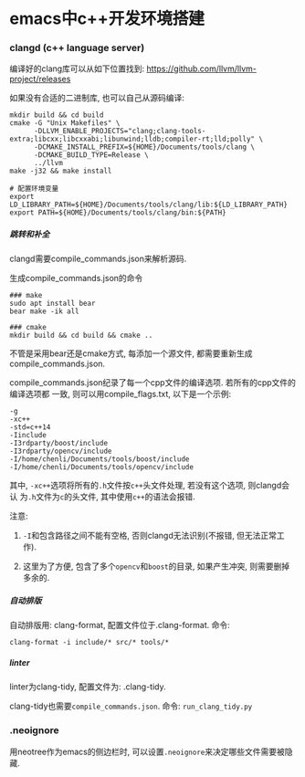 # emacs中c++开发环境搭建


### clangd (c++ language server)

编译好的clang库可以从如下位置找到: https://github.com/llvm/llvm-project/releases

如果没有合适的二进制库, 也可以自己从源码编译:

``` shell
mkdir build && cd build
cmake -G "Unix Makefiles" \
      -DLLVM_ENABLE_PROJECTS="clang;clang-tools-extra;libcxx;libcxxabi;libunwind;lldb;compiler-rt;lld;polly" \
      -DCMAKE_INSTALL_PREFIX=${HOME}/Documents/tools/clang \
      -DCMAKE_BUILD_TYPE=Release \
      ../llvm
make -j32 && make install

# 配置环境变量
export LD_LIBRARY_PATH=${HOME}/Documents/tools/clang/lib:${LD_LIBRARY_PATH}
export PATH=${HOME}/Documents/tools/clang/bin:${PATH}
```

##### 跳转和补全

clangd需要compile_commands.json来解析源码.

生成compile_commands.json的命令

``` shell
### make
sudo apt install bear
bear make -ik all

### cmake
mkdir build && cd build && cmake ..
```

不管是采用bear还是cmake方式, 每添加一个源文件, 都需要重新生成
compile_commands.json.

compile_commands.json纪录了每一个cpp文件的编译选项. 若所有的cpp文件的编译选项都
一致, 则可以用compile_flags.txt, 以下是一个示例:

``` text
-g
-xc++
-std=c++14
-Iinclude
-I3rdparty/boost/include
-I3rdparty/opencv/include
-I/home/chenli/Documents/tools/boost/include
-I/home/chenli/Documents/tools/opencv/include
 ```

其中, `-xc++`选项将所有的`.h`文件按`c++`头文件处理, 若没有这个选项, 则clangd会认
为`.h`文件为`c`的头文件, 其中使用`c++`的语法会报错.

注意:

1. `-I`和包含路径之间不能有空格, 否则clangd无法识别(不报错, 但无法正常工作).

2. 这里为了方便, 包含了多个`opencv`和`boost`的目录, 如果产生冲突, 则需要删掉多余的.


##### 自动排版

自动排版用: clang-format, 配置文件位于.clang-format. 命令:

`clang-format -i include/* src/* tools/*`


##### linter

linter为clang-tidy, 配置文件为: .clang-tidy.

clang-tidy也需要`compile_commands.json`. 命令: `run_clang_tidy.py`


### .neoignore

用neotree作为emacs的侧边栏时, 可以设置`.neoignore`来决定哪些文件需要被隐藏.
